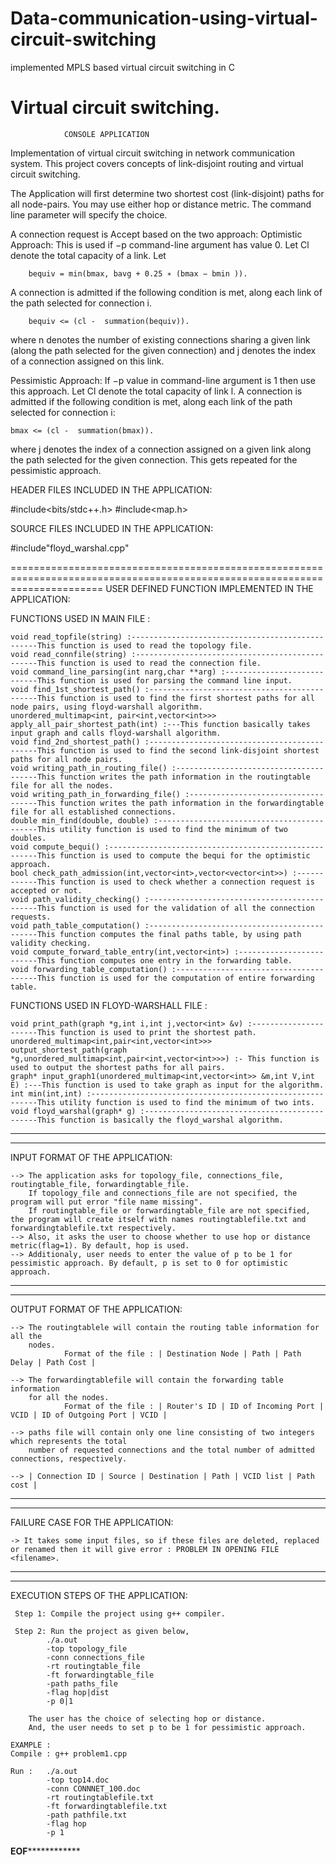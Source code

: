 # Data-communication-using-virtual-circuit-switching
implemented MPLS based virtual circuit switching in C
# Virtual circuit switching.


    			CONSOLE APPLICATION


Implementation of virtual circuit switching in network communication system.
This project covers concepts of link-disjoint routing and virtual circuit switching.

The Application will first determine two shortest cost (link-disjoint) paths for all node-pairs. You may use either hop or distance
metric. The command line parameter will specify the choice.

A connection request is Accept based on the two approach:
Optimistic Approach:
	This is used if −p command-line argument has value 0. Let Cl denote the total capacity of a link. 
	Let 
		
		bequiv = min(bmax, bavg + 0.25 ∗ (bmax − bmin )). 
		
		
A connection is admitted if the following condition is met, along each link of the path selected for connection i.

		bequiv <= (cl -  summation(bequiv)). 


where n denotes the number of existing connections sharing a given link (along the path selected for the given connection) and j denotes the index
of a connection assigned on this link.

Pessimistic Approach: 
If −p value in command-line argument is 1 then use this approach. Let Cl denote the total capacity of link l. 
A connection is admitted if the following condition is met, along each link of the path selected for connection i:

	bmax <= (cl -  summation(bmax)). 

	
where j denotes the index of a connection assigned on a given link along
the path selected for the given connection. This gets repeated for the
pessimistic approach.


HEADER FILES INCLUDED IN THE APPLICATION:

#include<bits/stdc++.h>
#include<map.h>


SOURCE FILES INCLUDED IN THE APPLICATION:

#include"floyd_warshal.cpp"


============================================================================================================================
USER DEFINED FUNCTION IMPLEMENTED IN THE APPLICATION:

FUNCTIONS USED IN MAIN FILE :

	void read_topfile(string) :-------------------------------------------------This function is used to read the topology file.
	void read_connfile(string) :------------------------------------------------This function is used to read the connection file.
	void command_line_parsing(int narg,char **arg) :----------------------------This function is used for parsing the command line input.
	void find_1st_shortest_path() :---------------------------------------------This function is used to find the first shortest paths for all node pairs, using floyd-warshall algorithm.
	unordered_multimap<int, pair<int,vector<int>>> apply_all_pair_shortest_path(int) :---This function basically takes input graph and calls floyd-warshall algorithm.
	void find_2nd_shortest_path() :---------------------------------------------This function is used to find the second link-disjoint shortest paths for all node pairs.
	void writing_path_in_routing_file() :---------------------------------------This function writes the path information in the routingtable file for all the nodes.
	void writing_path_in_forwarding_file() :------------------------------------This function writes the path information in the forwardingtable file for all established connections.
	double min_find(double, double) :-------------------------------------------This utility function is used to find the minimum of two doubles.
	void compute_bequi() :------------------------------------------------------This function is used to compute the bequi for the optimistic approach.
	bool check_path_admission(int,vector<int>,vector<vector<int>>) :------------This function is used to check whether a connection request is accepted or not.
	void path_validity_checking() :---------------------------------------------This function is used for the validation of all the connection requests.
	void path_table_computation() :---------------------------------------------This function computes the final paths table, by using path validity checking.
	void compute_forward_table_entry(int,vector<int>) :-------------------------This function computes one entry in the forwarding table.
	void forwarding_table_computation() :---------------------------------------This function is used for the computation of entire forwarding table.


FUNCTIONS USED IN FLOYD-WARSHALL FILE :

	void print_path(graph *g,int i,int j,vector<int> &v) :----------------------This function is used to print the shortest path.
	unordered_multimap<int,pair<int,vector<int>>> output_shortest_path(graph *g,unordered_multimap<int,pair<int,vector<int>>>) :- This function is used to output the shortest paths for all pairs.
	graph* input_graph1(unordered_multimap<int,vector<int>> &m,int V,int E) :---This function is used to take graph as input for the algorithm. 
	int min(int,int) :----------------------------------------------------------This utility function is used to find the minimum of two ints.
	void floyd_warshal(graph* g) :----------------------------------------------This function is basically the floyd_warshal algorithm.


----------------------------------------------------------------------------------------------------------------------------
----------------------------------------------------------------------------------------------------------------------------

INPUT FORMAT OF THE APPLICATION:

	--> The application asks for topology_file, connections_file, routingtable_file, forwardingtable_file.
		If topology_file and connections_file are not specified, the program will put error "file name missing".
		If routingtable_file or forwardingtable_file are not specified, the program will create itself with names routingtablefile.txt and forwardingtablefile.txt respectively.
	--> Also, it asks the user to choose whether to use hop or distance metric(flag=1). By default, hop is used.
	--> Additionaly, user needs to enter the value of p to be 1 for pessimistic approach. By default, p is set to 0 for optimistic approach.

----------------------------------------------------------------------------------------------------------------------------
----------------------------------------------------------------------------------------------------------------------------

OUTPUT FORMAT OF THE APPLICATION:

	--> The routingtablele will contain the routing table information for all the
		nodes.
				Format of the file : | Destination Node | Path | Path Delay | Path Cost |

	--> The forwardingtablefile will contain the forwarding table information
		for all the nodes.
				Format of the file : | Router's ID | ID of Incoming Port | VCID | ID of Outgoing Port | VCID |

	--> paths file will contain only one line consisting of two integers which represents the total 
		number of requested connections and the total number of admitted connections, respectively.

	--> | Connection ID | Source | Destination | Path | VCID list | Path cost |

----------------------------------------------------------------------------------------------------------------------------
----------------------------------------------------------------------------------------------------------------------------

FAILURE CASE FOR THE APPLICATION:

	-> It takes some input files, so if these files are deleted, replaced or renamed then it will give error : PROBLEM IN OPENING FILE <filename>.


---------------------------------------------------------------------------------------------------------------------------
---------------------------------------------------------------------------------------------------------------------------

EXECUTION STEPS OF THE APPLICATION:
	 
	 Step 1: Compile the project using g++ compiler.

	 Step 2: Run the project as given below,
	 		./a.out
			-top topology_file
			-conn connections_file 
			-rt routingtable_file
			-ft forwardingtable_file
			-path paths_file
			-flag hop|dist
			-p 0|1

		The user has the choice of selecting hop or distance.
		And, the user needs to set p to be 1 for pessimistic approach.

	EXAMPLE :
	Compile : g++ problem1.cpp

	Run : 	./a.out
			-top top14.doc
			-conn CONNNET_100.doc
			-rt routingtablefile.txt
			-ft forwardingtablefile.txt
			-path pathfile.txt
			-flag hop
			-p 1


******************************************************************EOF******************************************************************************
